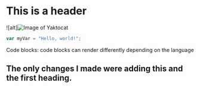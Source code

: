 # This is a header

![alt]![Image of Yaktocat](https://octodex.github.com/images/yaktocat.png)

``` javascript
var myVar = "Hello, world!";
```
 Code blocks: code blocks can render differently depending on the language


















## The only changes I made were adding this and the first heading.





